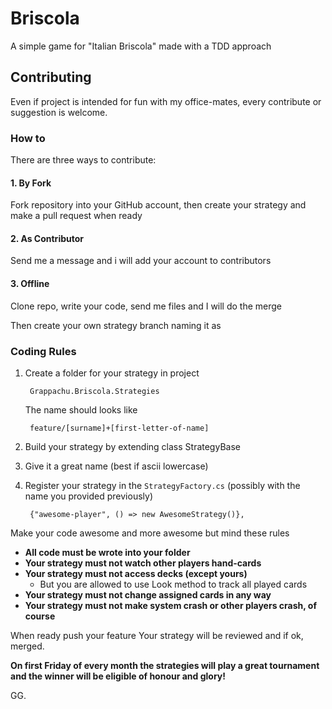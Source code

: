 # Briscola

A simple game for "Italian Briscola" made with a TDD approach


## Contributing

Even if project is intended for fun with my office-mates, every contribute or suggestion is welcome.

### How to

There are three ways to contribute:

#### 1. By Fork

Fork repository into your GitHub account, then create your strategy and make a pull request when ready

#### 2. As Contributor

Send me a message and i will add your account to contributors

#### 3. Offline

Clone repo, write your code, send me files and I will do the merge


Then create your own strategy branch naming it as 



### Coding Rules

1. Create a folder for your strategy in project

	    Grappachu.Briscola.Strategies

	The name should looks like 

		feature/[surname]+[first-letter-of-name]


2. Build your strategy by extending class StrategyBase
3. Give it a great name (best if ascii lowercase)
4. Register your strategy in the `StrategyFactory.cs` (possibly with the name you provided previously)

	 	{"awesome-player", () => new AwesomeStrategy()},
	   
Make your code awesome and more awesome but mind these rules

- **All code must be wrote into your folder**
- **Your strategy must not watch other players hand-cards**
- **Your strategy must not access decks (except yours)**
	- But you are allowed to use Look method to track all played cards
- **Your strategy must not change assigned cards in any way**
- **Your strategy must not make system crash or other players crash, of course**


When ready push your feature Your strategy will be reviewed and if ok, merged.

 **On first Friday of every month the strategies will play a great tournament and the winner will be eligible of honour and glory!**

GG. 